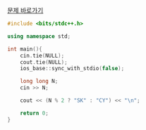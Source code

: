 [문제 바로가기](https://boj.kr/9659)

```c++
#include <bits/stdc++.h>

using namespace std;

int main(){
    cin.tie(NULL);
    cout.tie(NULL);
    ios_base::sync_with_stdio(false);

    long long N;
    cin >> N;

    cout << (N % 2 ? "SK" : "CY") << "\n";

    return 0;
}
```